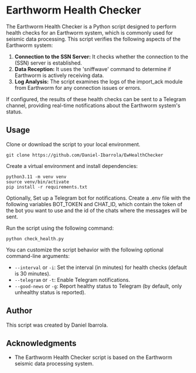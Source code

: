 # Earthworm Health Checker

The Earthworm Health Checker is a Python script designed to perform health checks for an Earthworm system, which is commonly used for seismic data processing. This script verifies the following aspects of the Earthworm system:

1. **Connection to the SSN Server:** It checks whether the connection to the (SSN) server is established.
2. **Data Reception:** It uses the 'sniffwave' command to determine if Earthworm is actively receiving data.
3. **Log Analysis:** The script examines the logs of the import_ack module from Earthworm for any connection issues or errors.

If configured, the results of these health checks can be sent to a Telegram channel, providing real-time notifications about the Earthworm system's status.

## Usage

Clone or download the script to your local environment.
```shell
git clone https://github.com/Daniel-Ibarrola/EwHealthChecker
```
Create a virtual environment and install dependencies:

```shell
python3.11 -m venv venv
source venv/bin/activate
pip install -r requirements.txt
```

Optionally, Set up a Telegram bot for notifications. Create a .env file with the following variables 
BOT_TOKEN and CHAT_ID, which contain the token of the bot you want to use and the id of
the chats where the messages will be sent.

Run the script using the following command:

```shell
python check_health.py
```

You can customize the script behavior with the following optional command-line arguments:
- `--interval` or `-i`: Set the interval (in minutes) for health checks (default is 30 minutes).
- `--telegram` or `-t`: Enable Telegram notifications.
- `--good-news` or `-g`: Report healthy status to Telegram (by default, only unhealthy status is reported).


## Author

This script was created by Daniel Ibarrola.

## Acknowledgments

- The Earthworm Health Checker script is based on the Earthworm seismic data processing system.
